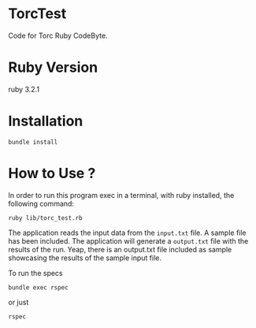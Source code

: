 # TorcTest

Code for Torc Ruby CodeByte.

# Ruby Version

ruby 3.2.1

# Installation

```
bundle install
```

# How to Use ?

In order to run this program exec in a terminal, with ruby installed, the following command:

```
ruby lib/torc_test.rb
```

The application reads the input data from the `input.txt` file. A sample file has been included. The application will generate a `output.txt` file with the results of the run. Yeap, there is an output.txt file included as sample showcasing the results of the sample input file.

To run the specs

```
bundle exec rspec
```

or just

```
rspec
```
